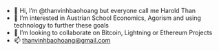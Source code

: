 - 👋 Hi, I’m @thanvinhbaohoang but everyone call me Harold Than
- 👀 I’m interested in Austrian School Economics, Agorism and using technology to further these goals
- 💞️ I’m looking to collaborate on Bitcoin, Lightning or Ethereum Projects
- 📫 thanvinhbaohoang@gmail.com

<!---
thanvinhbaohoang/thanvinhbaohoang is a ✨ special ✨ repository because its `README.md` (this file) appears on your GitHub profile.
You can click the Preview link to take a look at your changes.
--->
